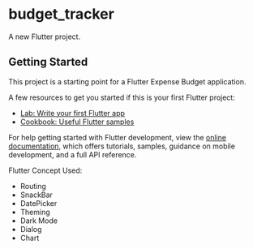 # budget_tracker

A new Flutter project.

## Getting Started

This project is a starting point for a Flutter Expense Budget application.

A few resources to get you started if this is your first Flutter project:

- [Lab: Write your first Flutter app](https://docs.flutter.dev/get-started/codelab)
- [Cookbook: Useful Flutter samples](https://docs.flutter.dev/cookbook)

For help getting started with Flutter development, view the
[online documentation](https://docs.flutter.dev/), which offers tutorials,
samples, guidance on mobile development, and a full API reference.

Flutter Concept Used:

- Routing
- SnackBar
- DatePicker
- Theming
- Dark Mode
- Dialog
- Chart
